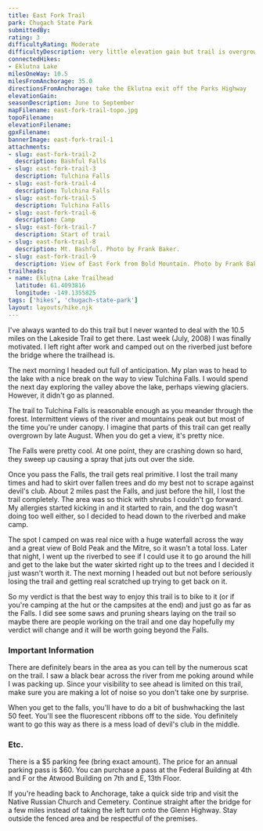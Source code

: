 ```yaml
---
title: East Fork Trail
park: Chugach State Park
submittedBy: 
rating: 3
difficultyRating: Moderate
difficultyDescription: very little elevation gain but trail is overgrown and hard to find after Tulchina Falls
connectedHikes:
- Eklutna Lake
milesOneWay: 10.5
milesFromAnchorage: 35.0
directionsFromAnchorage: take the Eklutna exit off the Parks Highway
elevationGain: 
seasonDescription: June to September
mapFilename: east-fork-trail-topo.jpg
topoFilename: 
elevationFilename: 
gpxFilename: 
bannerImage: east-fork-trail-1
attachments:
- slug: east-fork-trail-2
  description: Bashful Falls
- slug: east-fork-trail-3
  description: Tulchina Falls
- slug: east-fork-trail-4
  description: Tulchina Falls
- slug: east-fork-trail-5
  description: Tulchina Falls
- slug: east-fork-trail-6
  description: Camp
- slug: east-fork-trail-7
  description: Start of trail
- slug: east-fork-trail-8
  description: Mt. Bashful. Photo by Frank Baker.
- slug: east-fork-trail-9
  description: View of East Fork from Bold Mountain. Photo by Frank Baker.
trailheads:
- name: Eklutna Lake Trailhead
  latitude: 61.4093816
  longitude: -149.1355825
tags: ['hikes', 'chugach-state-park']
layout: layouts/hike.njk
---
```

I've always wanted to do this trail but I never wanted to deal with the 10.5 miles on the Lakeside Trail to get there. Last week (July, 2008) I was finally motivated. I left right after work and camped out on the riverbed just before the bridge where the trailhead is.

The next morning I headed out full of anticipation. My plan was to head to the lake with a nice break on the way to view Tulchina Falls. I would spend the next day exploring the valley above the lake, perhaps viewing glaciers. However, it didn't go as planned. 

The trail to Tulchina Falls is reasonable enough as you meander through the forest. Intermittent views of the river and mountains peak out but most of the time you're under canopy. I imagine that parts of this trail can get really overgrown by late August. When you do get a view, it's pretty nice.

The Falls were pretty cool. At one point, they are crashing down so hard, they sweep up causing a spray that juts out over the side.

Once you pass the Falls, the trail gets real primitive. I lost the trail many times and had to skirt over fallen trees and do my best not to scrape against devil's club. About 2 miles past the Falls, and just before the hill, I lost the trail completely. The area was so thick with shrubs I couldn't go forward. My allergies started kicking in and it started to rain, and the dog wasn't doing too well either, so I decided to head down to the riverbed and make camp.

The spot I camped on was real nice with a huge waterfall across the way and a great view of Bold Peak and the Mitre, so it wasn't a total loss. Later that night, I went up the riverbed to see if I could use it to go around the hill and get to the lake but the water skirted right up to the trees and I decided it just wasn't worth it. The next morning I headed out but not before seriously losing the trail and getting real scratched up trying to get back on it. 

So my verdict is that the best way to enjoy this trail is to bike to it (or if you're camping at the hut or the campsites at the end) and just go as far as the Falls. I did see some saws and pruning shears laying on the trail so maybe there are people working on the trail and one day hopefully my verdict will change and it will be worth going beyond the Falls.

### Important Information

There are definitely bears in the area as you can tell by the numerous scat on the trail. I saw a black bear across the river from me poking around while I was packing up. Since your visibility to see ahead is limited on this trail, make sure you are making a lot of noise so you don't take one by surprise.

When you get to the falls, you'll have to do a bit of bushwhacking the last 50 feet. You'll see the fluorescent ribbons off to the side. You definitely want to go this way as there is a mess load of devil's club in the middle.

### Etc.

There is a $5 parking fee (bring exact amount). The price for an annual parking pass is $60. You can purchase a pass at the Federal Building at 4th and F or the Atwood Building on 7th and E, 13th Floor. 

If you're heading back to Anchorage, take a quick side trip and visit the Native Russian Church and Cemetery. Continue straight after the bridge for a few miles instead of taking the left turn onto the Glenn Highway. Stay outside the fenced area and be respectful of the premises.